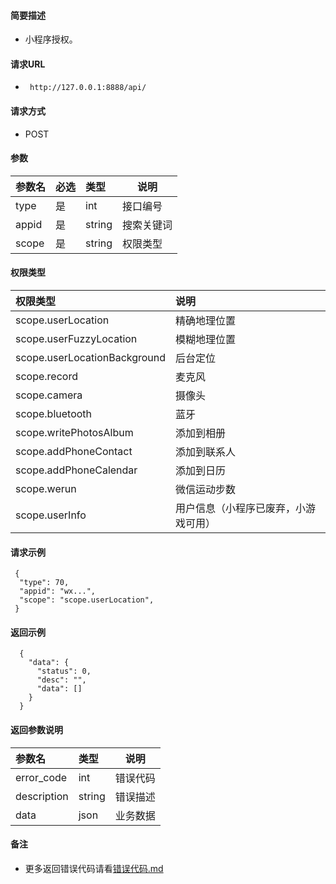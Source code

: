 
#### 简要描述

- 小程序授权。

#### 请求URL
- ` http://127.0.0.1:8888/api/`
  
#### 请求方式
- POST 

#### 参数

| 参数名   | 必选 | 类型     | 说明    |   
|:------|:---|:-------|-------|   
| type  | 是  | int    | 接口编号  |   
| appid | 是  | string | 搜索关键词 |   
| scope | 是  | string | 权限类型  |   

#### 权限类型

| 权限类型                         | 说明                 |   
|:-----------------------------|:-------------------|   
| scope.userLocation           | 精确地理位置             |   
| scope.userFuzzyLocation      | 模糊地理位置             |   
| scope.userLocationBackground | 后台定位               |   
| scope.record                 | 麦克风                |   
| scope.camera                 | 摄像头                |   
| scope.bluetooth              | 蓝牙                 |   
| scope.writePhotosAlbum       | 添加到相册              |   
| scope.addPhoneContact        | 添加到联系人             |   
| scope.addPhoneCalendar       | 添加到日历              |   
| scope.werun                  | 微信运动步数             |   
| scope.userInfo               | 用户信息（小程序已废弃，小游戏可用） |   

#### 请求示例

```
 {
  "type": 70,
  "appid": "wx...",
  "scope": "scope.userLocation",
 } 
```

#### 返回示例 

``` 
  {
    "data": {
      "status": 0,
      "desc": "",
      "data": []
    }
  }
```

#### 返回参数说明 

| 参数名         | 类型     | 说明   |   
|:------------|:-------|------|   
| error_code  | int    | 错误代码 |   
| description | string | 错误描述 |   
| data        | json   | 业务数据 |   

#### 备注 

- 更多返回错误代码请看[错误代码.md](../错误代码.md)








